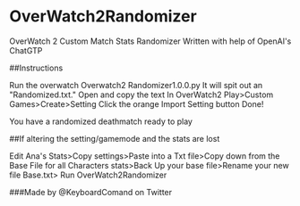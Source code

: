 # OverWatch2Randomizer
OverWatch 2 Custom Match Stats Randomizer 
Written with help of OpenAI's ChatGTP

##Instructions 

Run the overwatch Overwatch2 Randomizer1.0.0.py
It will spit out an "Randomized.txt."
Open and copy the text 
In OverWatch2 Play>Custom Games>Create>Setting
Click the orange Import Setting button
Done! 

You have a randomized deathmatch ready to play

##If altering the setting/gamemode and the stats are lost

Edit Ana's Stats>Copy settings>Paste into a Txt file>Copy down from the Base File for all Characters stats>Back Up your base file>Rename your new file Base.txt> Run OverWatch2Randomizer

###Made by @KeyboardComand on Twitter
